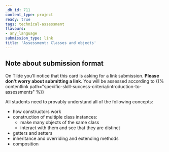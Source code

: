 ```yaml
---
_db_id: 711
content_type: project
ready: true
tags: technical-assessment
flavours:
- any_language
submission_type: link
title: 'Assessment: Classes and objects'
---
```


## Note about submission format

On Tilde you'll notice that this card is asking for a link submission. **Please don't worry about submitting a link**. You will be assessed according to {{% contentlink path="specific-skill-success-criteria/introduction-to-assessments" %}}



All students need to provably understand all of the following concepts:

- how constructors work
- construction of multiple class instances:
  - make many objects of the same class
  - interact with them and see that they are distinct
- getters and setters
- inheritance and overriding and extending methods
- composition
